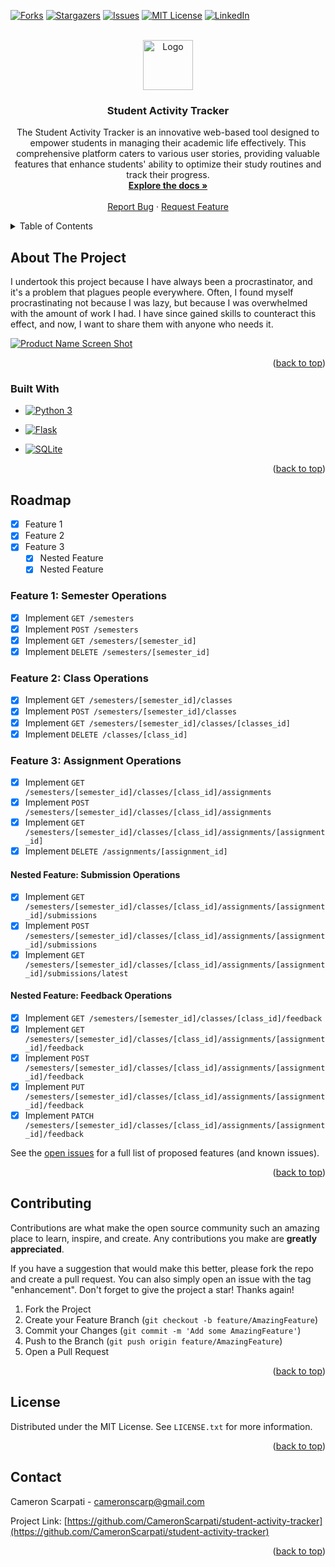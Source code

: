 <!-- Improved compatibility of back to top link: See: https://github.com/othneildrew/Best-README-Template/pull/73 -->
<a name="readme-top"></a>
<!--
*** Thanks for checking out the Best-README-Template. If you have a suggestion
*** that would make this better, please fork the repo and create a pull request
*** or simply open an issue with the tag "enhancement".
*** Don't forget to give the project a star!
*** Thanks again! Now go create something AMAZING! :D
-->



<!-- PROJECT SHIELDS -->
<!--
*** I'm using markdown "reference style" links for readability.
*** Reference links are enclosed in brackets [ ] instead of parentheses ( ).
*** See the bottom of this document for the declaration of the reference variables
*** for contributors-url, forks-url, etc. This is an optional, concise syntax you may use.
*** https://www.markdownguide.org/basic-syntax/#reference-style-links
-->
[![Forks][forks-shield]][forks-url]
[![Stargazers][stars-shield]][stars-url]
[![Issues][issues-shield]][issues-url]
[![MIT License][license-shield]][license-url]
[![LinkedIn][linkedin-shield]][linkedin-url]



<!-- PROJECT LOGO -->
<br />
<div align="center">
  <a href="https://github.com/CameronScarpati/student-activity-tracker">
    <img src="images/logo.png" alt="Logo" width="80" height="80">
  </a>

<h3 align="center">Student Activity Tracker</h3>

  <p align="center">
    The Student Activity Tracker is an innovative web-based tool designed to empower students in managing their academic life effectively. This comprehensive platform caters to various user stories, providing valuable features that enhance students' ability to optimize their study routines and track their progress.
    <br />
    <a href="https://github.com/CameronScarpati/student-activity-tracker"><strong>Explore the docs »</strong></a>
    <br />
    <br />
    <a href="https://github.com/CameronScarpati/student-activity-tracker/issues">Report Bug</a>
    ·
    <a href="https://github.com/CameronScarpati/student-activity-tracker/issues">Request Feature</a>
  </p>
</div>



<!-- TABLE OF CONTENTS -->
<details>
  <summary>Table of Contents</summary>
  <ol>
    <li>
      <a href="#about-the-project">About The Project</a>
      <ul>
        <li><a href="#built-with">Built With</a></li>
      </ul>
    </li>
    <li>
      <a href="#getting-started">Getting Started</a>
      <ul>
        <li><a href="#prerequisites">Prerequisites</a></li>
        <li><a href="#installation">Installation</a></li>
      </ul>
    </li>
    <li><a href="#usage">Usage</a></li>
    <li><a href="#roadmap">Roadmap</a></li>
    <li><a href="#contributing">Contributing</a></li>
    <li><a href="#license">License</a></li>
    <li><a href="#contact">Contact</a></li>
    <li><a href="#acknowledgments">Acknowledgments</a></li>
  </ol>
</details>



<!-- ABOUT THE PROJECT -->
## About The Project

I undertook this project because I have always been a procrastinator, and it's a problem that plagues people everywhere. Often, I found myself procrastinating not because I was lazy, but because I was overwhelmed with the amount of work I had. I have since gained skills to counteract this effect, and now, I want to share them with anyone who needs it.

[![Product Name Screen Shot][product-screenshot]](https://example.com)

<p align="right">(<a href="#readme-top">back to top</a>)</p>



### Built With

* [![Python 3](https://img.shields.io/badge/Python-3776AB?style=for-the-badge&logo=python&logoColor=ffd343)](https://www.python.org)

* [![Flask](https://img.shields.io/badge/Flask-%23000000?style=for-the-badge&logo=flask)](https://palletsprojects.com/p/flask/)
* [![SQLite](https://img.shields.io/badge/SQLite-008ED2?style=for-the-badge&logo=sqlite&logoColor=003B57)](https://www.sqlite.org/)

<p align="right">(<a href="#readme-top">back to top</a>)</p>

<!-- USAGE EXAMPLES -->
<!--## Usage

Use this space to show useful examples of how a project can be used. Additional screenshots, code examples and demos work well in this space. You may also link to more resources.

_For more examples, please refer to the [Documentation](https://example.com)_


<p align="right">(<a href="#readme-top">back to top</a>)</p> -->



<!-- ROADMAP -->
## Roadmap

- [x] Feature 1
- [x] Feature 2
- [x] Feature 3
    - [x] Nested Feature
    - [x] Nested Feature

### Feature 1: Semester Operations
- [x] Implement `GET /semesters`
- [x] Implement `POST /semesters`
- [x] Implement `GET /semesters/[semester_id]`
- [x] Implement `DELETE /semesters/[semester_id]`

### Feature 2: Class Operations
- [x] Implement `GET /semesters/[semester_id]/classes`
- [x] Implement `POST /semesters/[semester_id]/classes`
- [x] Implement `GET /semesters/[semester_id]/classes/[classes_id]`
- [x] Implement `DELETE /classes/[class_id]`

### Feature 3: Assignment Operations
- [x] Implement `GET /semesters/[semester_id]/classes/[class_id]/assignments`
- [x] Implement `POST /semesters/[semester_id]/classes/[class_id]/assignments`
- [x] Implement `GET /semesters/[semester_id]/classes/[class_id]/assignments/[assignment_id]`
- [x] Implement `DELETE /assignments/[assignment_id]`

#### Nested Feature: Submission Operations
- [x] Implement `GET /semesters/[semester_id]/classes/[class_id]/assignments/[assignment_id]/submissions`
- [x] Implement `POST /semesters/[semester_id]/classes/[class_id]/assignments/[assignment_id]/submissions`
- [x] Implement `GET /semesters/[semester_id]/classes/[class_id]/assignments/[assignment_id]/submissions/latest`

#### Nested Feature: Feedback Operations
- [x] Implement `GET /semesters/[semester_id]/classes/[class_id]/feedback`
- [x] Implement `GET /semesters/[semester_id]/classes/[class_id]/assignments/[assignment_id]/feedback`
- [x] Implement `POST /semesters/[semester_id]/classes/[class_id]/assignments/[assignment_id]/feedback`
- [x] Implement `PUT /semesters/[semester_id]/classes/[class_id]/assignments/[assignment_id]/feedback`
- [x] Implement `PATCH /semesters/[semester_id]/classes/[class_id]/assignments/[assignment_id]/feedback`

See the [open issues](https://github.com/CameronScarpati/student-activity-tracker/issues) for a full list of proposed features (and known issues).

<p align="right">(<a href="#readme-top">back to top</a>)</p>



<!-- CONTRIBUTING -->
## Contributing

Contributions are what make the open source community such an amazing place to learn, inspire, and create. Any contributions you make are **greatly appreciated**.

If you have a suggestion that would make this better, please fork the repo and create a pull request. You can also simply open an issue with the tag "enhancement".
Don't forget to give the project a star! Thanks again!

1. Fork the Project
2. Create your Feature Branch (`git checkout -b feature/AmazingFeature`)
3. Commit your Changes (`git commit -m 'Add some AmazingFeature'`)
4. Push to the Branch (`git push origin feature/AmazingFeature`)
5. Open a Pull Request

<p align="right">(<a href="#readme-top">back to top</a>)</p>



<!-- LICENSE -->
## License

Distributed under the MIT License. See `LICENSE.txt` for more information.

<p align="right">(<a href="#readme-top">back to top</a>)</p>



<!-- CONTACT -->
## Contact

Cameron Scarpati - cameronscarp@gmail.com

Project Link: [https://github.com/CameronScarpati/student-activity-tracker](https://github.com/CameronScarpati/student-activity-tracker)

<p align="right">(<a href="#readme-top">back to top</a>)</p>



<!-- ## Acknowledgments -->

<!-- * [] () -->


<!-- MARKDOWN LINKS & IMAGES -->
<!-- https://www.markdownguide.org/basic-syntax/#reference-style-links -->
[contributors-shield]: https://img.shields.io/github/contributors/CameronScarpati/student-activity-tracker.svg?style=for-the-badge
[contributors-url]: https://github.com/CameronScarpati/student-activity-tracker/graphs/contributors
[forks-shield]: https://img.shields.io/github/forks/CameronScarpati/student-activity-tracker.svg?style=for-the-badge
[forks-url]: https://github.com/CameronScarpati/student-activity-tracker/network/members
[stars-shield]: https://img.shields.io/github/stars/CameronScarpati/student-activity-tracker.svg?style=for-the-badge
[stars-url]: https://github.com/CameronScarpati/student-activity-tracker/stargazers
[issues-shield]: https://img.shields.io/github/issues/CameronScarpati/student-activity-tracker.svg?style=for-the-badge
[issues-url]: https://github.com/CameronScarpati/student-activity-tracker/issues
[license-shield]: https://img.shields.io/github/license/CameronScarpati/student-activity-tracker.svg?style=for-the-badge
[license-url]: https://github.com/CameronScarpati/student-activity-tracker/blob/master/LICENSE.txt
[linkedin-shield]: https://img.shields.io/badge/-LinkedIn-black.svg?style=for-the-badge&logo=linkedin&colorB=555
[linkedin-url]: https://linkedin.com/in/cameron-scarpati
[product-screenshot]: images/screenshot.png